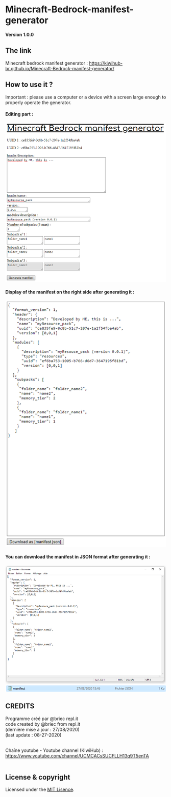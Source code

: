 # Minecraft-Bedrock-manifest-generator
**Version 1.0.0**

## The link

Minecraft bedrock manifest generator : https://kiwihub-br.github.io/Minecraft-Bedrock-manifest-generator/<br/>

## How to use it ?

Important : please use a computer or a device with a screen large enough to properly operate the generator.

#### Editing part :
![alt text](https://github.com/KiwiHub-br/Minecraft-Bedrock-manifest-generator/blob/master/Capture_manifestgen_option.PNG?raw=true)<br/>

#### Display of the manifest on the right side after generating it :
![alt text](https://github.com/KiwiHub-br/Minecraft-Bedrock-manifest-generator/blob/master/Capture_manifestgen_result.PNG?raw=true)<br/>

#### You can download the manifest in JSON format after generating it :
![alt text](https://github.com/KiwiHub-br/Minecraft-Bedrock-manifest-generator/blob/master/Capture_manifestgen_down2.PNG?raw=true)<br/>
![alt text](https://github.com/KiwiHub-br/Minecraft-Bedrock-manifest-generator/blob/master/Capture_manifestgen_down.PNG?raw=true)<br/>

## CREDITS
  
  Programme créé par @briec repl.it<br/>
  code created by @briec from repl.it<br/>
  (dernière mise à jour : 27/08/2020)<br/>
  (last update : 08-27-2020)<br/><br/>

  Chaîne youtube - Youtube channel (KiwiHub) :<br/> 
  https://www.youtube.com/channel/UCMCACsSUCFLLH13q9T5enTA<br/><br/>

## License & copyright

Licensed under the [MIT Lisence](LICENSE).
